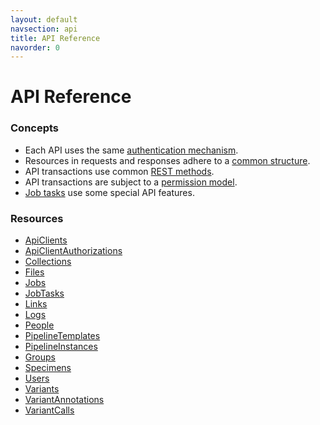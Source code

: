 ```yaml
---
layout: default
navsection: api
title: API Reference
navorder: 0
---
```


# API Reference

### Concepts

* Each API uses the same [authentication mechanism](authentication.html).
* Resources in requests and responses adhere to a [common structure](resources.html).
* API transactions use common [REST methods](methods.html).
* API transactions are subject to a [permission model](permission-model.html).
* [Job tasks](job-task.html) use some special API features.

### Resources

* [ApiClients](api-ApiClients.html)
* [ApiClientAuthorizations](api-ApiClientAuthorizations.html)
* [Collections](api-Collections.html)
* [Files](api-Files.html)
* [Jobs](api-Jobs.html)
* [JobTasks](api-JobTasks.html)
* [Links](api-Links.html)
* [Logs](api-Logs.html)
* [People](api-People.html)
* [PipelineTemplates](api-PipelineTemplates.html)
* [PipelineInstances](api-PipelineInstances.html)
* [Groups](api-Groups.html)
* [Specimens](api-Specimens.html)
* [Users](api-Users.html)
* [Variants](api-Variants.html)
* [VariantAnnotations](api-VariantAnnotations.html)
* [VariantCalls](api-VariantCalls.html)

